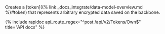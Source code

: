 Creates a [token]({% link _docs_integrate/data-model-overview.md %}#token) that represents arbitrary encrypted data
saved on the backbone.

{% include rapidoc api_route_regex="^post /api/v2/Tokens/Own$" title="API docs" %}
